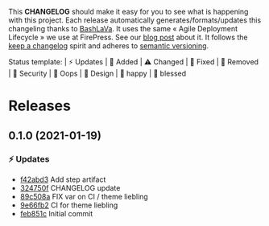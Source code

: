 This **CHANGELOG** should make it easy for you to see what is happening with this project. Each release automatically generates/formats/updates this changeling thanks to [BashLaVa](https://github.com/firepress-org/bashlava). It uses the same « Agile Deployment Lifecycle » we use at FirePress. See our [blog post](https://firepress.org/en/how-do-we-update-hundreds-of-ghosts-websites-on-docker-swarm/) about it. It follows the [keep a changelog](https://keepachangelog.com/en/1.0.0/) spirit and adheres to [semantic versioning](https://semver.org/spec/v2.0.0.html).

Status template:
| ⚡️ Updates | 🚀 Added | ⚠️ Changed |
🐛 Fixed | 🛑 Removed | 🔑 Security |
🙈 Oops | 🎨 Design | 🎉 happy | 🙌 blessed

# Releases

## 0.1.0 (2021-01-19)
### ⚡️ Updates
- [f42abd3](https://github.com/firepress-org/firepress-ci/commit/f42abd3) Add step artifact
- [324750f](https://github.com/firepress-org/firepress-ci/commit/324750f) CHANGELOG update
- [89c508a](https://github.com/firepress-org/firepress-ci/commit/89c508a) FIX var on CI / theme liebling
- [9e66fb2](https://github.com/firepress-org/firepress-ci/commit/9e66fb2) CI for theme liebling
- [feb851c](https://github.com/firepress-org/firepress-ci/commit/feb851c) Initial commit
